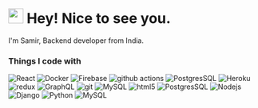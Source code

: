 <h1><img src="https://emojis.slackmojis.com/emojis/images/1531849430/4246/blob-sunglasses.gif?1531849430" width="30"/> Hey! Nice to see you.</h1>

<p>I'm Samir, Backend developer from India.</p>

<h3>Things I code with</h3>
<p>
  <img alt="React" src="https://img.shields.io/badge/-React-45b8d8?style=flat-square&logo=react&logoColor=white" />
  <img alt="Docker" src="https://img.shields.io/badge/-Docker-46a2f1?style=flat-square&logo=docker&logoColor=white" />
         <img alt="Firebase" src="https://img.shields.io/badge/-Firebase-blue" />
  <img alt="github actions" src="https://img.shields.io/badge/-Github_Actions-2088FF?style=flat-square&logo=github-actions&logoColor=white" />
       <img alt="PostgresSQL" src="https://img.shields.io/badge/-PostgresSQL-brightgreen" />
  <img alt="Heroku" src="https://img.shields.io/badge/-Heroku-430098?style=flat-square&logo=heroku&logoColor=white" />
  <img alt="redux" src="https://img.shields.io/badge/-Redux-764ABC?style=flat-square&logo=redux&logoColor=white" />
  <img alt="GraphQL" src="https://img.shields.io/badge/-GraphQL-E10098?style=flat-square&logo=graphql&logoColor=white" />
  <img alt="git" src="https://img.shields.io/badge/-Git-F05032?style=flat-square&logo=git&logoColor=white" />
         <img alt="MySQL" src="https://img.shields.io/badge/-MySQL-green" />
    <img alt="html5" src="https://img.shields.io/badge/-HTML5-E34F26?style=flat-square&logo=html5&logoColor=white" />
         <img alt="PostgresSQL" src="https://img.shields.io/badge/-PostgresSQL-brightgreen" />
      <img alt="Nodejs" src="https://img.shields.io/badge/-Nodejs-43853d?style=flat-square&logo=Node.js&logoColor=white" />
            <img alt="Django" src="https://img.shields.io/badge/-Django-blue" />
   <img alt="Python" src="https://img.shields.io/badge/-Python-orange&logoColor=white" />
     <img alt="MySQL" src="https://img.shields.io/endpoint?color=Red&label=MySQL&logo=MySQL&logoColor=Red&style=social&url=https%3A%2F%2Fdevdocs.io%2Fcss%2F" />
      </p>
